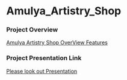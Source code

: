 # Amulya_Artistry_Shop

### Project Overview 
<a href="http://google.com/](https://drive.google.com/file/d/12f7A5uIeZMuSxbpJcDrlKZmqfg3wClOV/view?usp=sharing" target="_blank">Amulya Artistry Shop OverView Features</a>


### Project Presentation Link
<a href="https://www.canva.com/design/DAFubtjLYVQ/MzmexoxpoX91PjqD1Nz17w/edit?utm_content=DAFubtjLYVQ&utm_campaign=designshare&utm_medium=link2&utm_source=sharebutton" target="_blank">Please look out Presentation</a>

